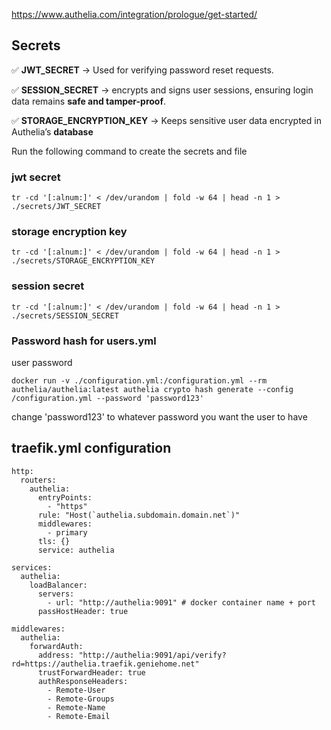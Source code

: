 https://www.authelia.com/integration/prologue/get-started/

## Secrets

✅ **JWT_SECRET** → Used for verifying password reset requests.

✅ **SESSION_SECRET** → encrypts and signs user sessions, ensuring login data remains **safe and tamper-proof**.

✅ **STORAGE_ENCRYPTION_KEY** → Keeps sensitive user data encrypted in Authelia’s **database**

Run the following command to create the secrets and file


### jwt secret

```
tr -cd '[:alnum:]' < /dev/urandom | fold -w 64 | head -n 1 > ./secrets/JWT_SECRET
```

### storage encryption key

```
tr -cd '[:alnum:]' < /dev/urandom | fold -w 64 | head -n 1 > ./secrets/STORAGE_ENCRYPTION_KEY
```

### session secret

```
tr -cd '[:alnum:]' < /dev/urandom | fold -w 64 | head -n 1 > ./secrets/SESSION_SECRET
```


### Password hash for users.yml

user password

```
docker run -v ./configuration.yml:/configuration.yml --rm authelia/authelia:latest authelia crypto hash generate --config /configuration.yml --password 'password123'
```

change 'password123' to whatever password you want the user to have

## traefik.yml configuration 

```
http:
  routers:
    authelia:
      entryPoints:
        - "https"
      rule: "Host(`authelia.subdomain.domain.net`)"
      middlewares:
        - primary
      tls: {}
      service: authelia

services:
  authelia:
    loadBalancer:
      servers:
        - url: "http://authelia:9091" # docker container name + port
      passHostHeader: true

middlewares:
  authelia:
    forwardAuth:
      address: "http://authelia:9091/api/verify?rd=https://authelia.traefik.geniehome.net"
      trustForwardHeader: true
      authResponseHeaders:
        - Remote-User
        - Remote-Groups
        - Remote-Name
        - Remote-Email
```
